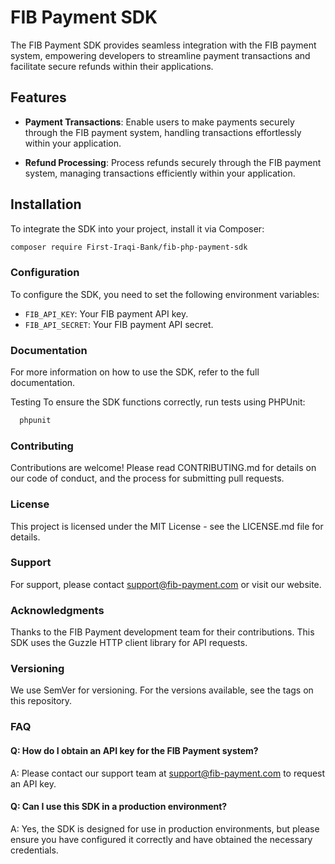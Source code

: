 # FIB Payment SDK

The FIB Payment SDK provides seamless integration with the FIB payment system, empowering developers to streamline payment transactions and facilitate secure refunds within their applications.

## Features

- **Payment Transactions**: Enable users to make payments securely through the FIB payment system, handling transactions effortlessly within your application.

- **Refund Processing**: Process refunds securely through the FIB payment system, managing transactions efficiently within your application.

## Installation

To integrate the SDK into your project, install it via Composer:

```bash
composer require First-Iraqi-Bank/fib-php-payment-sdk
```


### Configuration
To configure the SDK, you need to set the following environment variables:

- `FIB_API_KEY`: Your FIB payment API key.
- `FIB_API_SECRET`: Your FIB payment API secret.


### Documentation
For more information on how to use the SDK, refer to the full documentation.

Testing
To ensure the SDK functions correctly, run tests using PHPUnit:
```bash
  phpunit
```

### Contributing
Contributions are welcome! Please read CONTRIBUTING.md for details on our code of conduct, and the process for submitting pull requests.

### License
This project is licensed under the MIT License - see the LICENSE.md file for details.

### Support
For support, please contact support@fib-payment.com or visit our website.

### Acknowledgments
Thanks to the FIB Payment development team for their contributions.
This SDK uses the Guzzle HTTP client library for API requests.

### Versioning
We use SemVer for versioning. For the versions available, see the tags on this repository.

### FAQ
#### Q: How do I obtain an API key for the FIB Payment system?
A: Please contact our support team at support@fib-payment.com to request an API key.

#### Q: Can I use this SDK in a production environment?
A: Yes, the SDK is designed for use in production environments, but please ensure you have configured it correctly and have obtained the necessary credentials.